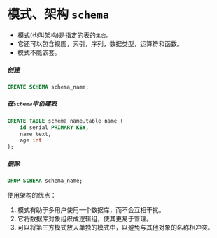 # 模式、架构 `schema`
- 模式(也叫架构)是指定的表的`集合`。      
- 它还可以包含视图，索引，序列，数据类型，运算符和函数。       
- 模式不能嵌套。

##### 创建
```sql
CREATE SCHEMA schema_name;
```

##### 在`schema`中创建表
```sql
CREATE TABLE schema_name.table_name (
    id serial PRIMARY KEY,
    name text,
    age int
);
```

##### 删除
```sql
DROP SCHEMA schema_name;
```

使用架构的优点：
1. 模式有助于多用户使用一个数据库，而不会互相干扰。
2. 它将数据库对象组织成逻辑组，使其更易于管理。
3. 可以将第三方模式放入单独的模式中，以避免与其他对象的名称相冲突。
